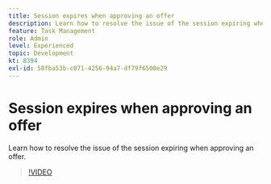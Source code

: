```yaml
---
title: Session expires when approving an offer
description: Learn how to resolve the issue of the session expiring when approving an offer.
feature: Task Management
role: Admin
level: Experienced
topic: Development
kt: 8394
exl-id: 58fba53b-c071-4256-94a7-df79f6500e29
---
```

# Session expires when approving an offer 

Learn how to resolve the issue of the session expiring when approving an offer.

>[!VIDEO](https://video.tv.adobe.com/v/335898?quality=12)
